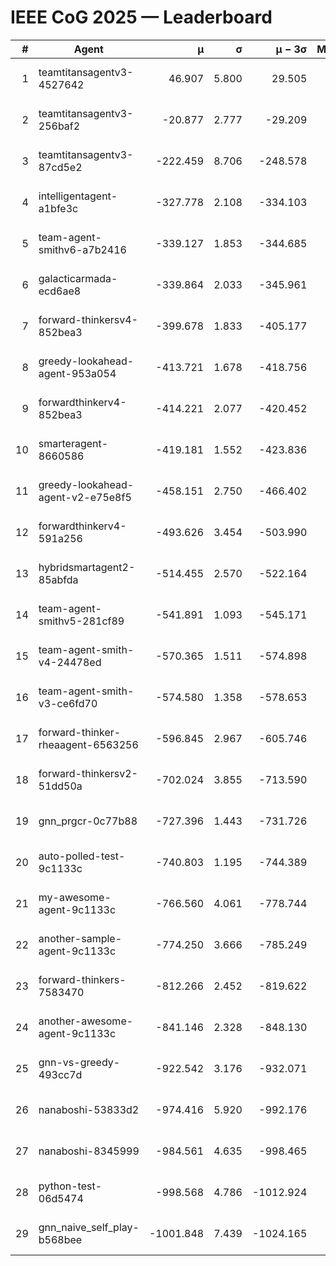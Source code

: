 # IEEE CoG 2025 — Leaderboard

| # | Agent | μ | σ | μ − 3σ | Matches | Updated |
|---:|---|---:|---:|---:|---:|---|
| 1 | teamtitansagentv3-4527642 | 46.907 | 5.800 | 29.505 | 21070 | 2025-08-25 05:15 |
| 2 | teamtitansagentv3-256baf2 | -20.877 | 2.777 | -29.209 | 21416 | 2025-08-25 05:15 |
| 3 | teamtitansagentv3-87cd5e2 | -222.459 | 8.706 | -248.578 | 21686 | 2025-08-25 05:15 |
| 4 | intelligentagent-a1bfe3c | -327.778 | 2.108 | -334.103 | 17848 | 2025-08-25 05:15 |
| 5 | team-agent-smithv6-a7b2416 | -339.127 | 1.853 | -344.685 | 20900 | 2025-08-25 05:15 |
| 6 | galacticarmada-ecd6ae8 | -339.864 | 2.033 | -345.961 | 19500 | 2025-08-25 05:15 |
| 7 | forward-thinkersv4-852bea3 | -399.678 | 1.833 | -405.177 | 17070 | 2025-08-25 05:15 |
| 8 | greedy-lookahead-agent-953a054 | -413.721 | 1.678 | -418.756 | 19308 | 2025-08-25 05:15 |
| 9 | forwardthinkerv4-852bea3 | -414.221 | 2.077 | -420.452 | 17770 | 2025-08-25 05:15 |
| 10 | smarteragent-8660586 | -419.181 | 1.552 | -423.836 | 17875 | 2025-08-25 05:15 |
| 11 | greedy-lookahead-agent-v2-e75e8f5 | -458.151 | 2.750 | -466.402 | 21588 | 2025-08-25 05:15 |
| 12 | forwardthinkerv4-591a256 | -493.626 | 3.454 | -503.990 | 17375 | 2025-08-25 05:15 |
| 13 | hybridsmartagent2-85abfda | -514.455 | 2.570 | -522.164 | 17670 | 2025-08-25 05:15 |
| 14 | team-agent-smithv5-281cf89 | -541.891 | 1.093 | -545.171 | 20240 | 2025-08-25 05:15 |
| 15 | team-agent-smith-v4-24478ed | -570.365 | 1.511 | -574.898 | 21156 | 2025-08-25 05:15 |
| 16 | team-agent-smith-v3-ce6fd70 | -574.580 | 1.358 | -578.653 | 21756 | 2025-08-25 05:15 |
| 17 | forward-thinker-rheaagent-6563256 | -596.845 | 2.967 | -605.746 | 19688 | 2025-08-25 05:15 |
| 18 | forward-thinkersv2-51dd50a | -702.024 | 3.855 | -713.590 | 20348 | 2025-08-25 05:15 |
| 19 | gnn_prgcr-0c77b88 | -727.396 | 1.443 | -731.726 | 18360 | 2025-08-25 05:15 |
| 20 | auto-polled-test-9c1133c | -740.803 | 1.195 | -744.389 | 21660 | 2025-08-25 05:15 |
| 21 | my-awesome-agent-9c1133c | -766.560 | 4.061 | -778.744 | 21200 | 2025-08-25 05:15 |
| 22 | another-sample-agent-9c1133c | -774.250 | 3.666 | -785.249 | 21260 | 2025-08-25 05:15 |
| 23 | forward-thinkers-7583470 | -812.266 | 2.452 | -819.622 | 19040 | 2025-08-25 05:15 |
| 24 | another-awesome-agent-9c1133c | -841.146 | 2.328 | -848.130 | 22500 | 2025-08-25 05:15 |
| 25 | gnn-vs-greedy-493cc7d | -922.542 | 3.176 | -932.071 | 16360 | 2025-08-25 05:15 |
| 26 | nanaboshi-53833d2 | -974.416 | 5.920 | -992.176 | 16500 | 2025-08-25 05:15 |
| 27 | nanaboshi-8345999 | -984.561 | 4.635 | -998.465 | 17090 | 2025-08-25 05:15 |
| 28 | python-test-06d5474 | -998.568 | 4.786 | -1012.924 | 16930 | 2025-08-25 05:15 |
| 29 | gnn_naive_self_play-b568bee | -1001.848 | 7.439 | -1024.165 | 16920 | 2025-08-25 05:15 |
